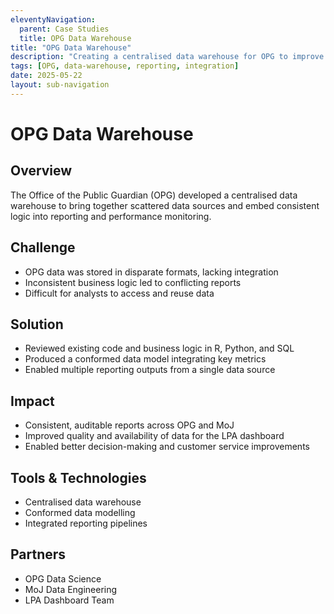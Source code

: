 ```yaml
---
eleventyNavigation:
  parent: Case Studies
  title: OPG Data Warehouse
title: "OPG Data Warehouse"
description: "Creating a centralised data warehouse for OPG to improve consistency, access, and decision-making."
tags: [OPG, data-warehouse, reporting, integration]
date: 2025-05-22
layout: sub-navigation
---
```


# OPG Data Warehouse

## Overview
The Office of the Public Guardian (OPG) developed a centralised data warehouse to bring together scattered data sources and embed consistent logic into reporting and performance monitoring.

## Challenge
- OPG data was stored in disparate formats, lacking integration
- Inconsistent business logic led to conflicting reports
- Difficult for analysts to access and reuse data

## Solution
- Reviewed existing code and business logic in R, Python, and SQL
- Produced a conformed data model integrating key metrics
- Enabled multiple reporting outputs from a single data source

## Impact
- Consistent, auditable reports across OPG and MoJ
- Improved quality and availability of data for the LPA dashboard
- Enabled better decision-making and customer service improvements

## Tools & Technologies
- Centralised data warehouse
- Conformed data modelling
- Integrated reporting pipelines

## Partners
- OPG Data Science
- MoJ Data Engineering
- LPA Dashboard Team

